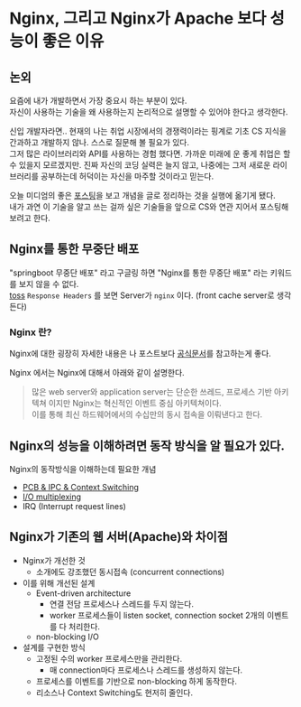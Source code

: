 # Nginx, 그리고 Nginx가 Apache 보다 성능이 좋은 이유 

## 논외
요즘에 내가 개발하면서 가장 중요시 하는 부분이 있다.  
자신이 사용하는 기술을 왜 사용하는지 논리적으로 설명할 수 있어야 한다고 생각한다.  

신입 개발자라면.. 현재의 나는 취업 시장에서의 경쟁력이라는 핑계로 기초 CS 지식을 간과하고 개발하지 않나. 스스로 질문해 볼 필요가 있다.  
그저 많은 라이브러리와 API를 사용하는 경험 했다면. 가까운 미래에 운 좋게 취업은 할 수 있을지 모르겠지만. 진짜 자신의 코딩 실력은 늘지 않고, 나중에는 그저 새로운 라이브러리를 공부하는데 허덕이는 자신을 마주할 것이라고 믿는다.

오늘 미디엄의 좋은 [포스팅](https://bit.ly/3haCw9e)을 보고 개념을 글로 정리하는 것을 실행에 옮기게 됐다.  
내가 과연 이 기술을 알고 쓰는 걸까 싶은 기술들을 앞으로 CS와 연관 지어서 포스팅해 보려고 한다.

## Nginx를 통한 무중단 배포

"springboot 무중단 배포" 라고 구글링 하면 "Nginx를 통한 무중단 배포" 라는 키워드를 보지 않을 수 없다.  
[toss](https://toss.im/) `Response Headers` 를 보면 Server가 `nginx` 이다. (front cache server로 생각든다)

### Nginx 란?

Nginx에 대한 굉장히 자세한 내용은 나 포스트보다 [공식문서](https://www.nginx.com/resources/library/infographic-inside-nginx/)를 참고하는게 좋다.

Nginx 에서는 Nginx에 대해서 아래와 같이 설명한다.  

> 많은 web server와 application server는 단순한 쓰레드, 프로세스 기반 아키텍쳐 이지만 Nginx는 혁신적인 이벤트 중심 아키텍쳐이다.  
> 이를 통해 최신 하드웨어에서의 수십만의 동시 접속을 이뤄낸다고 한다.

## Nginx의 성능을 이해하려면 동작 방식을 알 필요가 있다.

Nginx의 동작방식을 이해하는데 필요한 개념

* [PCB & IPC & Context Switching](../CS/PCB-IPC-ContextSwitching.md)
* [I/O multiplexing](../CS/IO-Multiplexing.md)
* IRQ (Interrupt request lines)

## Nginx가 기존의 웹 서버(Apache)와 차이점

* Nginx가 개선한 것
  * 소개에도 강조했던 동시접속 (concurrent connections)
* 이를 위해 개선된 설계
  * Event-driven architecture
    * 연결 전담 프로세스나 스레드를 두지 않는다.
    * worker 프로세스들이 listen socket, connection socket 2개의 이벤트를 다 처리한다.
  * non-blocking I/O
* 설계를 구현한 방식
  * 고정된 수의 worker 프로세스만을 관리한다. 
    * 매 connection마다 프로세스나 스레드를 생성하지 않는다.
  * 프로세스를 이벤트를 기반으로 non-blocking 하게 동작한다.
  * 리소스나 Context Switching도 현저히 줄인다.


